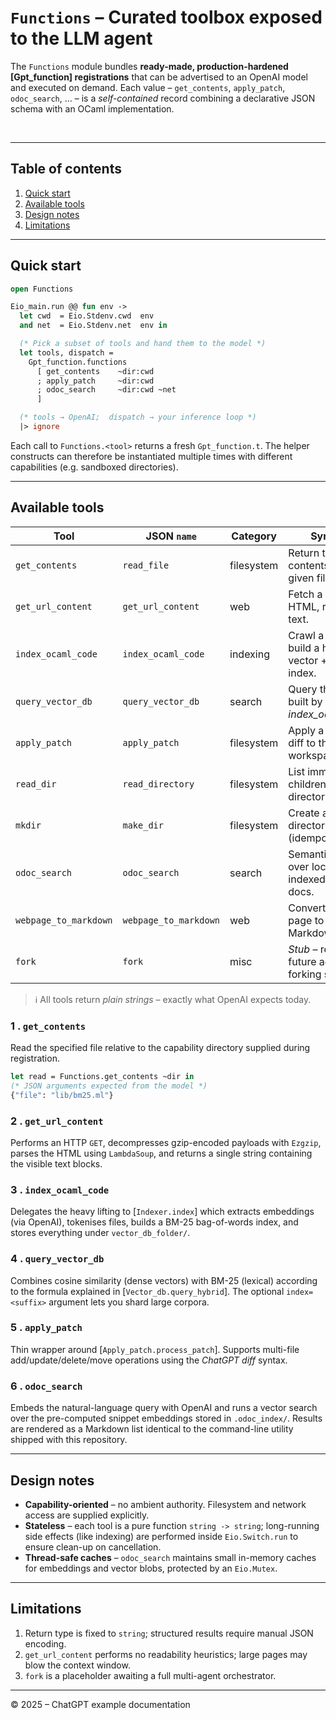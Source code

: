 # `Functions` – Curated toolbox exposed to the LLM agent

The `Functions` module bundles **ready-made, production-hardened
[Gpt_function] registrations** that can be advertised to an OpenAI model and
executed on demand.  Each value – `get_contents`, `apply_patch`,
`odoc_search`, … – is a *self-contained* record combining a declarative JSON
schema with an OCaml implementation.

<br/>

---

## Table of contents

1. [Quick start](#quick-start)
2. [Available tools](#available-tools)
3. [Design notes](#design-notes)
4. [Limitations](#limitations)

---

## Quick start

```ocaml
open Functions

Eio_main.run @@ fun env ->
  let cwd  = Eio.Stdenv.cwd  env
  and net  = Eio.Stdenv.net  env in

  (* Pick a subset of tools and hand them to the model *)
  let tools, dispatch =
    Gpt_function.functions
      [ get_contents    ~dir:cwd
      ; apply_patch     ~dir:cwd
      ; odoc_search     ~dir:cwd ~net
      ]

  (* tools → OpenAI;  dispatch → your inference loop *)
  |> ignore
```

Each call to `Functions.<tool>` returns a fresh `Gpt_function.t`.  The helper
constructs can therefore be instantiated multiple times with different
capabilities (e.g. sandboxed directories).

---

## Available tools

| Tool                               | JSON `name`      | Category    | Synopsis |
|------------------------------------|------------------|-------------|----------|
| `get_contents`                     | `read_file`      | filesystem  | Return the UTF-8 contents of a given file. |
| `get_url_content`                  | `get_url_content`| web         | Fetch a URL, strip HTML, return plain text. |
| `index_ocaml_code`                 | `index_ocaml_code`| indexing   | Crawl a folder and build a hybrid vector + BM25 index. |
| `query_vector_db`                  | `query_vector_db`| search      | Query the index built by *index_ocaml_code*. |
| `apply_patch`                      | `apply_patch`    | filesystem  | Apply a ChatGPT diff to the workspace. |
| `read_dir`                         | `read_directory` | filesystem  | List immediate children of a directory. |
| `mkdir`                            | `make_dir`       | filesystem  | Create a sub-directory (idempotent). |
| `odoc_search`                      | `odoc_search`    | search      | Semantic search over locally-indexed OCaml docs. |
| `webpage_to_markdown`              | `webpage_to_markdown` | web   | Convert a remote page to Markdown. |
| `fork`                             | `fork`           | misc        | *Stub* – reserved for future agent-forking support. |

> ℹ️  All tools return *plain strings* – exactly what OpenAI expects today.

### 1 . `get_contents`

Read the specified file relative to the capability directory supplied during
registration.

```ocaml
let read = Functions.get_contents ~dir in
(* JSON arguments expected from the model *)
{"file": "lib/bm25.ml"}
```

### 2 . `get_url_content`

Performs an HTTP `GET`, decompresses gzip-encoded payloads with `Ezgzip`,
parses the HTML using `LambdaSoup`, and returns a single string containing the
visible text blocks.

### 3 . `index_ocaml_code`

Delegates the heavy lifting to [`Indexer.index`] which extracts embeddings
(via OpenAI), tokenises files, builds a BM-25 bag-of-words index, and stores
everything under `vector_db_folder/`.

### 4 . `query_vector_db`

Combines cosine similarity (dense vectors) with BM-25 (lexical) according to
the formula explained in [`Vector_db.query_hybrid`].  The optional
`index=<suffix>` argument lets you shard large corpora.

### 5 . `apply_patch`

Thin wrapper around [`Apply_patch.process_patch`].  Supports multi-file
add/update/delete/move operations using the *ChatGPT diff* syntax.

### 6 . `odoc_search`

Embeds the natural-language query with OpenAI and runs a vector search over
the pre-computed snippet embeddings stored in `.odoc_index/`.  Results are
rendered as a Markdown list identical to the command-line utility shipped with
this repository.

---

## Design notes

* **Capability-oriented** – no ambient authority.  Filesystem and network
  access are supplied explicitly.
* **Stateless** – each tool is a pure function `string -> string`; long-running
  side effects (like indexing) are performed inside `Eio.Switch.run` to ensure
  clean-up on cancellation.
* **Thread-safe caches** – `odoc_search` maintains small in-memory caches for
  embeddings and vector blobs, protected by an `Eio.Mutex`.

---

## Limitations

1. Return type is fixed to `string`; structured results require manual JSON
   encoding.
2. `get_url_content` performs no readability heuristics; large pages may blow
   the context window.
3. `fork` is a placeholder awaiting a full multi-agent orchestrator.

---

© 2025 – ChatGPT example documentation

